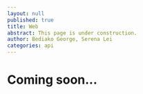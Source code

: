 ```yaml
---
layout: null
published: true
title: Web
abstract: This page is under construction.
author: Bediako George, Serena Lei
categories: api
---
```


# Coming soon...